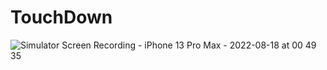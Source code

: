 # TouchDown


![Simulator Screen Recording - iPhone 13 Pro Max - 2022-08-18 at 00 49 35](https://user-images.githubusercontent.com/15675290/185224698-44f64456-80b1-435b-86d3-3ffd3acbcf4a.gif)
